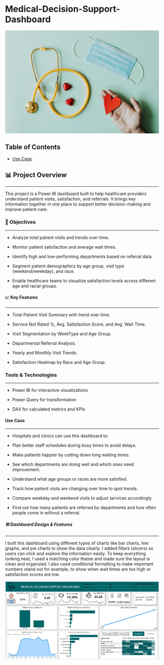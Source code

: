 # Medical-Decision-Support-Dashboard

![Medical Image](https://github.com/Konstanlytics/Medical-Decision-Support-Dashboard/blob/main/pexels-karolina-grabowska-4386466.jpg)

## Table of Contents
- [Use Case](#use-case)




## 📊 Project Overview
---

This project is a Power BI dashboard built to help healthcare providers understand patient visits, satisfaction, and referrals. It brings key information together in one place to support better decision-making and improve patient care.




### 🎯 Objectives
---
- Analyze total patient visits and trends over time.

- Monitor patient satisfaction and average wait times.

- Identify high and low-performing departments based on referral data.

- Segment patient demographics by age group, visit type (weekend/weekday), and race.

- Enable healthcare teams to visualize satisfaction levels across different age and racial groups.
  

#### 📈 Key Features
---
- Total Patient Visit Summary with trend over time.

- Service Not Rated %, Avg. Satisfaction Score, and Avg. Wait Time.

- Visit Segmentation by WeekType and Age Group.

- Departmental Referral Analysis.

- Yearly and Monthly Visit Trends.

- Satisfaction Heatmap by Race and Age Group.

### Tools & Technologies
---

- Power BI for interactive visualizations
  
- Power Query for transformation

- DAX for calculated metrics and KPIs


#### Use Case
---

- Hospitals and clinics can use this dashboard to:

- Plan better staff schedules during busy times to avoid delays.

- Make patients happier by cutting down long waiting times.

- See which departments are doing well and which ones need improvement.

- Understand what age groups or races are more satisfied.

- Track how patient visits are changing over time to spot trends.

- Compare weekday and weekend visits to adjust services accordingly.

- Find out how many patients are referred by departments and how often people come in without a referral.

##### 🛠️ Dashboard Design & Features
---

I built this dashboard using different types of charts like bar charts, line graphs, and pie charts to show the data clearly. I added filters (slicers) so users can click and explore the information easily. To keep everything looking neat, I used a matching color theme and made sure the layout is clean and organized. I also used conditional formatting to make important numbers stand out for example, to show when wait times are too high or satisfaction scores are low.

![Medical](https://github.com/Konstanlytics/Medical-Decision-Support-Dashboard/blob/main/Medical.JPG)


